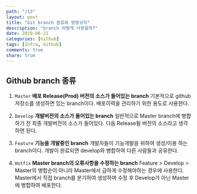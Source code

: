 ```yaml
---
path: "/13"
layout: post
title: "Git branch 종류와 명명규칙"
description: "branch 어떻게 사용할까?"
date: 2019-06-21
categories: [Github]
tags: [Infra, Github]
comments: true
share: true
---
```


## Github branch 종류
1. `Master`
**배포 Release(Prod) 버전의 소스가 들어있는 branch**
기본적으로 github 저장소를 생성하면 있는 branch이다. 배포이력을 관리하기 위한 용도로 사용한다.

2. `Develop`
**개발버전의 소스가 들어있는 branch**
일반적으로 Master branch에 병합하기 전 최종 개발버전의 소스가 들어있다.
다음 Release될 버전의 소스라고 생각하면 된다.

3. `Feature`
**기능을 개발중인 branch**
개발자들이 기능개발을 위하여 생성/이용 하는 branch이다. 개발이 완료되면 develop와 병합하여 다른 사람들과 공유한다.

4. `Hotfix`
**Master branch의 오류사항을 수정하는 branch**
Feature > Develop > Master의 병합순이 아니라 Master에서 급하게 수정해야하는 경우에 사용한다.
Master에서 직접 branch를 분기하여 생성하며 수정 후 Develop가 아닌 Master에 병합하여 배포한다.  